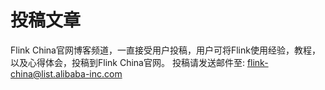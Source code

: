 # 投稿文章

Flink China官网博客频道，一直接受用户投稿，用户可将Flink使用经验，教程，以及心得体会，投稿到Flink China官网。
投稿请发送邮件至: flink-china@list.alibaba-inc.com

